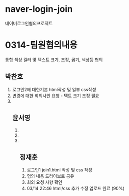 # naver-login-join

네이버로그인협의프로젝트
<h1>0314-팀원협의내용</h1>
<p>통합 색상 컬러 및 텍스트 크기, 조정, 굵기, 색상등 협의</p>
<h2>박찬호</h2>
<ol>
  <li>로그인2에 대한기본 html작성 및 일부 css작성</li>
  <li>변경에 대한 회의사안 요청 - 텍트 크기 조정 필요</li>
  <li></li>

<h2>윤서영</h2>
<ol>
  <li></li>
  <li></li>
  <li></li>

<h2>정재훈</h2>
<ol>
  <li>로그인1 join1.html 작성 및 css 작성</li>
  <li>협의 내용 드라이브로 공유</li>
  <li>회의 요청 사항 확인</li>
  <li> 03/14 22:46 html/css 추가 수정 업로드 완료 (90%)
</ol>
